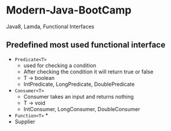 # Modern-Java-BootCamp
Java8, Lamda, Functional Interfaces


## Predefined most used functional interface
* `Predicate<T>`
  * used for checking a condition
  * After checking the condition it will return true or false
  * T -> boolean
  * IntPredicate, LongPredicate, DoublePredicate
* `Consumer<T>`
  * Consumer takes an input and returns nothing
  * T -> void
  * IntConsumer, LongConsumer, DoubleConsumer
* `Function<T>`
  * 
* Supplier
 
